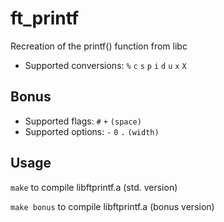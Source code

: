 # ft_printf
Recreation of the printf() function from libc

- Supported conversions: `%` `c` `s` `p` `i` `d` `u` `x` `X`

## Bonus
- Supported flags: `#` `+` `(space)`
- Supported options: `-` `0` `.` `(width)`

## Usage
`make` to compile libftprintf.a (std. version)

`make bonus` to compile libftprintf.a (bonus version)
